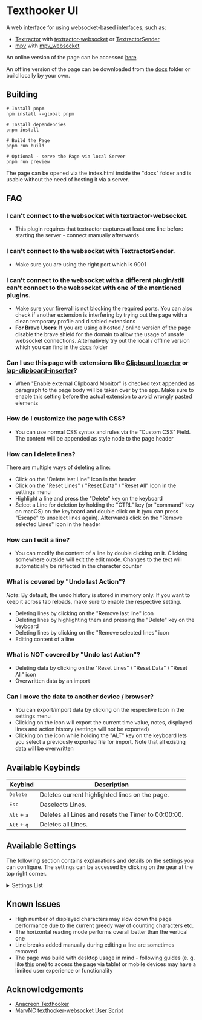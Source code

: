 # Texthooker UI

A web interface for using websocket-based interfaces, such as:
- [Textractor](https://github.com/Artikash/Textractor) with [textractor-websocket](https://github.com/sadolit/textractor-websocket) or [TextractorSender](https://github.com/KamWithK/TextractorSender)
- [mpv](https://mpv.io) with [mpv_websocket](https://github.com/kuroahna/mpv_websocket)

An online version of the page can be accessed [here](https://renji-xd.github.io/texthooker-ui/).

An offline version of the page can be downloaded from the [docs](https://raw.githubusercontent.com/Renji-XD/texthooker-ui/main/docs/index.html) folder or build locally by your own.

## Building

```
# Install pnpm
npm install --global pnpm

# Install dependencies
pnpm install

# Build the Page
pnpm run build

# Optional - serve the Page via local Server
pnpm run preview
```

The page can be opened via the index.html inside the "docs" folder and is usable without the need of hosting it via a server.

## FAQ

### I can't connect to the websocket with textractor-websocket.

-   This plugin requires that textractor captures at least one line before starting the server - connect manually afterwards

### I can't connect to the websocket with TextractorSender.

-   Make sure you are using the right port which is 9001

### I can't connect to the websocket with a different plugin/still can't connect to the websocket with one of the mentioned plugins.

-   Make sure your firewall is not blocking the required ports. You can also check if another extension is interfering by trying out the page with a clean temporary profile and disabled extensions
-	**For Brave Users**: If you are using a hosted / online version of the page disable the brave shield for the domain to allow the usage of unsafe websocket connections. Alternatively try out the local / offline version which you can find in the [docs](https://raw.githubusercontent.com/Renji-XD/texthooker-ui/main/docs/index.html) folder

### Can I use this page with extensions like [Clipboard Inserter](https://github.com/kmltml/clipboard-inserter) or [lap-clipboard-inserter](https://github.com/laplus-sadness/lap-clipboard-inserter)?

-   When "Enable external Clipboard Monitor" is checked text appended as paragraph to the page body will be taken over by the app. Make sure to enable this setting before the actual extension to avoid wrongly pasted elements

### How do I customize the page with CSS?

-   You can use normal CSS syntax and rules via the "Custom CSS" Field. The content will be appended as style node to the page header

### How can I delete lines?

There are multiple ways of deleting a line:

-   Click on the "Delete last Line" Icon in the header
-   Click on the "Reset Lines" / "Reset Data" / "Reset All" Icon in the settings menu
-   Highlight a line and press the "Delete" key on the keyboard
-   Select a Line for deletion by holding the "CTRL" key (or "command" key on macOS) on the keyboard and double click on it (you can press "Escape" to unselect lines again). Afterwards click on the "Remove selected Lines" icon in the header

### How can I edit a line?

-   You can modify the content of a line by double clicking on it. Clicking somewhere outside will exit the edit mode. Changes to the text will automatically be reflected in the character counter

### What is covered by "Undo last Action"?

_Note_: By default, the undo history is stored in memory only. If you want to keep it across tab reloads, make sure to enable the respective setting.

-   Deleting lines by clicking on the "Remove last line" icon
-   Deleting lines by highlighting them and pressing the "Delete" key on the keyboard
-   Deleting lines by clicking on the "Remove selected lines" icon
-   Editing content of a line

### What is NOT covered by "Undo last Action"?

-   Deleting data by clicking on the "Reset Lines" / "Reset Data" / "Reset All" icon
-   Overwritten data by an import

### Can I move the data to another device / browser?

-   You can export/import data by clicking on the respective Icon in the settings menu
-   Clicking on the icon will export the current time value, notes, displayed lines and action history (settings will not be exported)
-   Clicking on the icon while holding the "ALT" key on the keyboard lets you select a previously exported file for import. Note that all existing data will be overwritten

## Available Keybinds
| Keybind | Description |
|-|-|
| <kbd>Delete</kbd> | Deletes current highlighted lines on the page. |
| <kbd>Esc</kbd> | Deselects Lines. |
| <kbd>Alt</kbd> + <kbd>a</kbd> | Deletes all Lines and resets the Timer to 00:00:00. |
| <kbd>Alt</kbd> + <kbd>q</kbd> | Deletes all Lines. |


## Available Settings

The following section contains explanations and details on the settings you can configure. The settings can be accessed by clicking on the gear at the top right corner.

<details style="cursor: pointer;">
    <summary>Settings List</summary>

| Setting | Description |
|-|-|
| Presets | Allows you to save the current Settings as a Preset and to quickly switch between them.<br/>**Note:** Changes to Settings needs to be manually saved to a Preset by clicking on the Save button. The Dialog to apply Settings to current Lines or Storage like "Store X persistently", "Prevent Last Line Duplicate", "Remove all Whitespace" etc. will not be triggered by switching between Presets. You can still execute them by toggling respective Setting.|
| Window Title | Lets you set the current document title. This can be used with Yomichan to tag your created cards (with the `{document-title}` [marker](https://github.com/FooSoft/yomichan#markers-for-term-cards)). |
| Primary WebSocket | URL of the primary WebSocket to which you want to connect. |
| Secondary WebSocket | URL of the secondary WebSocket to which you want to connect. |
| Font Size | The font size, in number of pixels. |
| Online Font | Lets you select a font from a predefined selection. An internet connection is required in order for this work. |
| Prevent Last Line Duplicate | This will prevent the insertion/pasting of a line if the text is equal to one of the last n configured lines. |
| AFK Timer (s) | Number of seconds after which the timer will automatically pause without page interaction (no new line, text selection, or pointer move). |
| Adjust Timer after AFK | If enabled, the timer will be subtracted by the configured `AFK Timer (s)` value whenever the timer was paused due to no page interaction. |
| Enable external Clipboard Monitor | If enabled, this will allow the texthooker page to handle lines pasted by extensions like [Clipboard Inserter](https://github.com/kmltml/clipboard-inserter) or [lap-clipboard-inserter](https://github.com/laplus-sadness/lap-clipboard-inserter). |
| Show Preset Quick Switch | If enabled and you have more than 2 preset stored, this will display a preset selector in the page header for quick access to your presets. |
| Skip Reset Confirmations | If enabled, reset / delete actions like "Reset Lines" will be immediately executed without asking for confirmation. |
| Store Stats persistently | If enabled, the stats (time, speed, etc.) will be stored in your local browser storage. This means the stats will be available after tab reloads, etc. |
| Store Notes persistently | If enabled, the text within the notes section will be stored in your local browser storage. |
| Store Lines persistently | If enabled, the inserted/pasted lines will be stored in your local browser storage. |
| Store Action History persistently | If enabled, the [revertible actions](#what-is-covered-by-undo-last-action) will be stored in your local browser storage. |
| Enable Paste | If enabled, this will allow the user to manually paste new lines to the texthooker page (i.e. with ctrl+v). |
| Block Copy from Page | If enabled, this will block the next line insertion by an external clipboard monitor after copying text from the page |
| Allow Paste during Pause | If enabled, this will allow the page to paste new lines even with a paused timer. |
| Allow new Line during Pause | If enabled, this will allow the page to insert new lines from other sources than pasting even with a paused timer. |
| Autostart Timer by Paste during Pause | If enabled, the time will automatically re-start if it was paused and new lines were pasted. |
| Autostart Timer by Line during Pause | If enabled, the time will automatically re-start if it was paused and new lines were inserted by sources than pasting. |
| Flash on missed Line | If enabled, the page will flash every time a line is inserted/pasted *if your timer is paused*. These lines will be ignored from stats collection. |
| Prevent Global Duplicate | This is the same as "Prevent Last Line Duplicate", except the line is checked against the entire document. The line will not be inserted/pasted if it is found anywhere within the document. |
| Display Text vertically | If enabled, the lines will be displayed vertically instead horizontally. |
| Reverse Line Order | If enabled, the new lines will be appended on top (horizontal mode) / left (vertical mode) instead of bottom / right respectively. |
| Preserve Whitespace | If enabled, all existing whitespace (such as spaces, new line characters, etc.) within the line will be fully displayed. If left disabled, newlines and multiple spaces in a row will be collapsed to a singular space. This has no effect if the whitespace is already removed (i.e. with the `Remove all Whitespace` option enabled). |
| Remove all Whitespace | If enabled, all whitespace will be removed from the lines before they are inserted into the page. |
| Show Timer | If enabled, the page will display the current passed (active) time in the header. |
| Show Speed | If enabled, the page will display the current characters per hour in the header. |
| Show Character Count | If enabled, the page will display the current number of displayed characters within the page. |
| Show Line Count | If enabled, the page will display the current number of inserted lines within the page. |
| Blur Stats | If enabled, the displayed stats will be blurred. These stats are unblurred on hover. |
| Enable Line Animation | If enabled, adds Lines with a short animated Transition. |
| Continuous Reconnect | If enabled, supresses Connection Error Messages and retries to connect to the Websocket Url continuously. |
| Custom CSS | Lets you insert custom CSS rules to customize the page further. |

</details>

## Known Issues

-   High number of displayed characters may slow down the page performance due to the current greedy way of counting characters etc.
-   The horizontal reading mode performs overall better than the vertical one
-   Line breaks added manually during editing a line are sometimes removed
-	The page was build with desktop usage in mind - following guides (e. g. like [this](https://rentry.co/android-texthook) one) to access the page via tablet or mobile devices may have a limited user experience or functionality

## Acknowledgements

-   [Anacreon Texthooker](https://anacreondjt.gitlab.io/texthooker.html)
-   [MarvNC texthooker-websocket User Script](https://github.com/MarvNC/texthooker-websocket)
